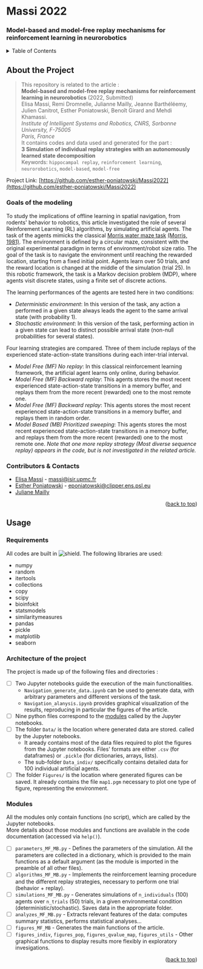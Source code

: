 <div id="top"></div>


Massi 2022
==============
<h3 align="left">
  Model-based and model-free replay mechanisms for reinforcement learning in neurorobotics</h3>
</div>

<details>
  <summary>Table of Contents</summary>
  <ol>
    <li>
      <a href="#about-the-project">About the Project</a>
      <ul>
        <li><a href="##goals-of-the-modeling">Goals of the modeling</a></li>
        <li><a href="##contributors-&-contacts">Contributors & Contacts</a></li>
      </ul>
    </li>
    <li>
      <a href="#usage">Usage</a>
      <ul>
        <li><a href="##requirements">Requirements</a></li>
        <li><a href="##structure">Structure of the project</a></li>
        <li><a href="##modules">Modules</a></li>
      </ul>
    </li>
  </ol>
</details>

## About the Project

> This repository is related to the article :  
> **Model-based and model-free replay mechanisms for reinforcement learning in neurorobotics** (2022, Submitted)   
> Elisa Massi, Remi Dromnelle, Julianne Mailly, Jeanne Barthéléemy, Julien Canitrot, Esther Poniatowski, Benoît Girard and Mehdi Khamassi.   
> _Institute of Intelligent Systems and Robotics, CNRS, Sorbonne University, F-75005_  
> _Paris, France_  
> It contains codes and data used and generated for the part :  
> **3 Simulation of individual replay strategies with an autonomously learned state decomposition**  
Keywords: `hippocampal replay`, `reinforcement learning`, `neurorobotics`, `model-based`, `model-free`

Project Link: [https://github.com/esther-poniatowski/Massi2022](https://github.com/esther-poniatowski/Massi2022)

### Goals of the modeling 

To study the implications of offline learning in spatial navigation, from rodents' behavior to robotics, this article investigated the role of several Reinforement Learning (RL) algorithms, by simulating artificial agents. 
The task of the agents mimicks the classical [Morris water maze task](http://www.scholarpedia.org/article/Morris_water_maze) [(Morris, 1981)](https://www.nature.com/articles/297681a0). The environment is defined by a circular maze, consistent with the original experimental paradigm in terms of environment/robot size ratio. The goal of the task is to navigate the environment until reaching the rewarded location, starting from a fixed initial point. Agents learn over 50 trials, and the reward location is changed at the middle of the simulation (trial 25). In this robotic framework, the task is a Markov decision problem (MDP), where agents visit discrete states, using a finite set of discrete actions.

The learning performances of the agents are tested here in two conditions:
- *Deterministic environment*: In this version of the task, any action a performed in a given state always leads the agent to the same arrival state (with probability 1).
- *Stochastic environment*: In this version of the task, performing action in a given state can lead to distinct possible arrival state (non-null probabilities for several states).

Four learning strategies are compared. Three of them include replays of the experienced state-action-state transitions during each inter-trial interval.
- *Model Free (MF) No replay*: In this classical reinforcement learning framework, the artificial agent learns only online, during behavior.
- *Model Free (MF) Backward replay*: This agents stores the most recent experienced state-action-state transitions in a memory buffer, and replays them from the more recent (rewarded) one to the most remote one.
- *Model Free (MF) Backward replay*: This agents stores the most recent experienced state-action-state transitions in a memory buffer, and replays them in random order.
- *Model Based (MB) Prioritized sweeping*: This agents stores the most recent experienced state-action-state transitions in a memory buffer, and replays them from the more recent (rewarded) one to the most remote one.
*Note that one more replay strategy (Most diverse sequence replay) appears in the code, but is not investigated in the related article.*

### Contributors & Contacts

- [Elisa Massi](https://github.com/elimas9) - massi@isir.upmc.fr
- [Esther Poniatowski](https://github.com/esther-poniatowski) - eponiatowski@clipper.ens.psl.eu
- [Juliane Mailly](https://github.com/julianemailly) 

<p align="right">(<a href="#top">back to top</a>)</p>


## Usage

### Requirements

All codes are built in ![shield].
The following libraries are used:
- numpy
- random
- itertools
- collections
- copy
- scipy
- bioinfokit
- statsmodels
- similaritymeasures
- pandas
- pickle
- matplotlib
- seaborn

### Architecture of the project

The project is made up of the following files and directories :
- [ ] Two Jupyter notebooks guide the execution of the main functionalities. 
  - `Navigation_generate_data.ipynb` can be used to generate data, with arbitrary parameters and different versions of the task.
  - `Navigation_alanysis.ipynb` provides graphical visualization of the results, reproducing in particular the figures of the article.
- [ ] Nine python files correspond to the [modules](##modules) called by the Jupyter notebooks.
- [ ] The folder `Data/` is the location where generated data are stored. called by the Jupyter notebooks.
  - It aready contains most of the data files required to plot the figures from the Jupyter notebooks. Files' formats are either `.csv` (for dataframes) or `.pickle` (for dictionaries, arrays, lists).
  - The sub-folder `Data_indiv/` specifically contains detailed data for 100 individual artificial agents.
- [ ] The folder `Figures/` is the location where generated figures can be saved. It already contains the file `map1.pgm` necessary to plot one type of figure, representing the environment.

### Modules

All the modules only contain functions (no script), which are called by the Jupyter notebooks.  
More details about those modules and functions are available in the code documentation (accessed via `help()`).

- [ ] `parameters_MF_MB.py` - Defines the parameters of the simulation. All the parameters are collected in a dictionary, which is provided to the main functions as a default argument (as the module is imported in the preamble of all other files).
- [ ] `algorithms_MF_MB.py` - Implements the reinforcement learning procedure and the different replay strategies, necessary to perform one trial (behavior + replay).
- [ ] `simulations_MF_MB.py` - Generates simulations of `n_individuals` (100) agents over `n_trials` (50) trials, in a given environmental condition (deterministic/stochastic). Saves data in the appropriate folder.
- [ ] `analyzes_MF_MB.py` - Extracts relevant features of the data: computes summary statistics, performs statistical analyses...
- [ ] `figures_MF_MB` - Generates the main functions of the article.
- [ ] `figures_indiv`, `figures_pop`, `figures_qvalue_map`, `figures_utils` - Other graphical functions to display results more flexibly in exploratory invesigations.

<p align="right">(<a href="#top">back to top</a>)</p>


<!-- MARKDOWN LINKS & IMAGES -->
[shield]: https://img.shields.io/badge/Python-3-blue
